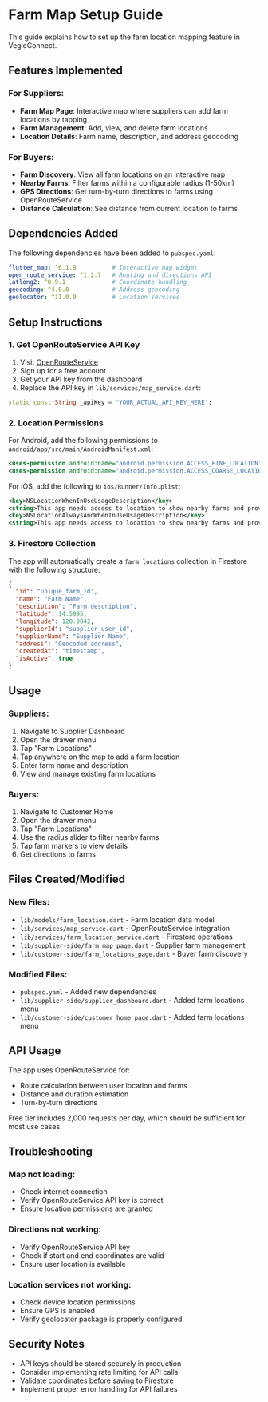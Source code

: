 # Farm Map Setup Guide

This guide explains how to set up the farm location mapping feature in VegieConnect.

## Features Implemented

### For Suppliers:
- **Farm Map Page**: Interactive map where suppliers can add farm locations by tapping
- **Farm Management**: Add, view, and delete farm locations
- **Location Details**: Farm name, description, and address geocoding

### For Buyers:
- **Farm Discovery**: View all farm locations on an interactive map
- **Nearby Farms**: Filter farms within a configurable radius (1-50km)
- **GPS Directions**: Get turn-by-turn directions to farms using OpenRouteService
- **Distance Calculation**: See distance from current location to farms

## Dependencies Added

The following dependencies have been added to `pubspec.yaml`:

```yaml
flutter_map: ^6.1.0          # Interactive map widget
open_route_service: ^1.2.7   # Routing and directions API
latlong2: ^0.9.1             # Coordinate handling
geocoding: ^4.0.0            # Address geocoding
geolocator: ^11.0.0          # Location services
```

## Setup Instructions

### 1. Get OpenRouteService API Key

1. Visit [OpenRouteService](https://openrouteservice.org/dev/#/signup)
2. Sign up for a free account
3. Get your API key from the dashboard
4. Replace the API key in `lib/services/map_service.dart`:

```dart
static const String _apiKey = 'YOUR_ACTUAL_API_KEY_HERE';
```

### 2. Location Permissions

For Android, add the following permissions to `android/app/src/main/AndroidManifest.xml`:

```xml
<uses-permission android:name="android.permission.ACCESS_FINE_LOCATION" />
<uses-permission android:name="android.permission.ACCESS_COARSE_LOCATION" />
```

For iOS, add the following to `ios/Runner/Info.plist`:

```xml
<key>NSLocationWhenInUseUsageDescription</key>
<string>This app needs access to location to show nearby farms and provide directions.</string>
<key>NSLocationAlwaysAndWhenInUseUsageDescription</key>
<string>This app needs access to location to show nearby farms and provide directions.</string>
```

### 3. Firestore Collection

The app will automatically create a `farm_locations` collection in Firestore with the following structure:

```json
{
  "id": "unique_farm_id",
  "name": "Farm Name",
  "description": "Farm description",
  "latitude": 14.5995,
  "longitude": 120.9842,
  "supplierId": "supplier_user_id",
  "supplierName": "Supplier Name",
  "address": "Geocoded address",
  "createdAt": "timestamp",
  "isActive": true
}
```

## Usage

### Suppliers:
1. Navigate to Supplier Dashboard
2. Open the drawer menu
3. Tap "Farm Locations"
4. Tap anywhere on the map to add a farm location
5. Enter farm name and description
6. View and manage existing farm locations

### Buyers:
1. Navigate to Customer Home
2. Open the drawer menu
3. Tap "Farm Locations"
4. Use the radius slider to filter nearby farms
5. Tap farm markers to view details
6. Get directions to farms

## Files Created/Modified

### New Files:
- `lib/models/farm_location.dart` - Farm location data model
- `lib/services/map_service.dart` - OpenRouteService integration
- `lib/services/farm_location_service.dart` - Firestore operations
- `lib/supplier-side/farm_map_page.dart` - Supplier farm management
- `lib/customer-side/farm_locations_page.dart` - Buyer farm discovery

### Modified Files:
- `pubspec.yaml` - Added new dependencies
- `lib/supplier-side/supplier_dashboard.dart` - Added farm locations menu
- `lib/customer-side/customer_home_page.dart` - Added farm locations menu

## API Usage

The app uses OpenRouteService for:
- Route calculation between user location and farms
- Distance and duration estimation
- Turn-by-turn directions

Free tier includes 2,000 requests per day, which should be sufficient for most use cases.

## Troubleshooting

### Map not loading:
- Check internet connection
- Verify OpenRouteService API key is correct
- Ensure location permissions are granted

### Directions not working:
- Verify OpenRouteService API key
- Check if start and end coordinates are valid
- Ensure user location is available

### Location services not working:
- Check device location permissions
- Ensure GPS is enabled
- Verify geolocator package is properly configured

## Security Notes

- API keys should be stored securely in production
- Consider implementing rate limiting for API calls
- Validate coordinates before saving to Firestore
- Implement proper error handling for API failures 